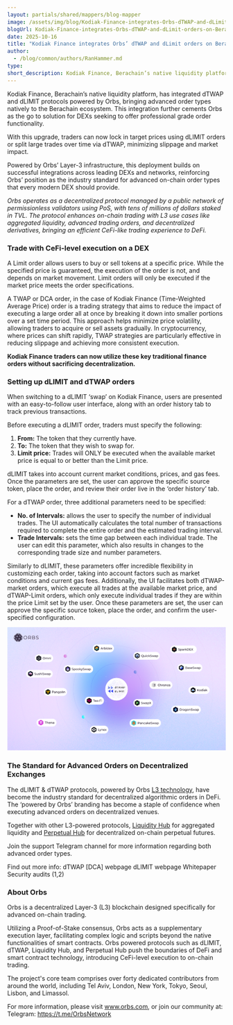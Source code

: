 ```yaml
---
layout: partials/shared/mappers/blog-mapper
image: /assets/img/blog/Kodiak-Finance-integrates-Orbs-dTWAP-and-dLimit-orders-on-Berachain/bg.png
blogUrl: Kodiak-Finance-integrates-Orbs-dTWAP-and-dLimit-orders-on-Berachain
date: 2025-10-16
title: "Kodiak Finance integrates Orbs’ dTWAP and dLimit orders on Berachain!"
author:
  - /blog/common/authors/RanHammer.md
type:
short_description: Kodiak Finance, Berachain’s native liquidity platform, has integrated dTWAP and dLIMIT protocols powered by Orbs, bringing advanced order types natively to the Berachain ecosystem.
---
```


Kodiak Finance, Berachain’s native liquidity platform, has integrated dTWAP and dLIMIT protocols powered by Orbs, bringing advanced order types natively to the Berachain ecosystem. This integration further cements Orbs as the go to solution for DEXs seeking to offer professional grade order functionality.

With this upgrade, traders can now lock in target prices using dLIMIT orders or split large trades over time via dTWAP, minimizing slippage and market impact.

Powered by Orbs’ Layer-3 infrastructure, this deployment builds on successful integrations across leading DEXs and networks, reinforcing Orbs’ position as the industry standard for advanced on-chain order types that every modern DEX should provide.

_Orbs operates as a decentralized protocol managed by a public network of permissionless validators using PoS, with tens of millions of dollars staked in TVL. The protocol enhances on-chain trading with L3 use cases like aggregated liquidity, advanced trading orders, and decentralized derivatives, bringing an efficient CeFi-like trading experience to DeFi._

### Trade with CeFi-level execution on a DEX

A Limit order allows users to buy or sell tokens at a specific price. While the specified price is guaranteed, the execution of the order is not, and depends on market movement. Limit orders will only be executed if the market price meets the order specifications.

A TWAP or DCA order, in the case of Kodiak Finance (Time-Weighted Average Price) order is a trading strategy that aims to reduce the impact of executing a large order all at once by breaking it down into smaller portions over a set time period. This approach helps minimize price volatility, allowing traders to acquire or sell assets gradually. In cryptocurrency, where prices can shift rapidly, TWAP strategies are particularly effective in reducing slippage and achieving more consistent execution.


**Kodiak Finance traders can now utilize these key traditional finance orders without sacrificing decentralization.** 


### Setting up dLIMIT and dTWAP orders


When switching to a dLIMIT ‘swap’ on Kodiak Finance, users are presented with an easy-to-follow user interface, along with an order history tab to track previous transactions. 

Before executing a dLIMIT order, traders must specify the following: 

1. **From:** The token that they currently have.
2. **To:** The token that they wish to swap for.
3. **Limit price:** Trades will ONLY be executed when the available market price is equal to or better than the Limit price.

dLIMIT takes into account current market conditions, prices, and gas fees. Once the parameters are set, the user can approve the specific source token, place the order, and review their order live in the ‘order history’ tab.

For a dTWAP order, three additional parameters need to be specified:

- **No. of Intervals:** allows the user to specify the number of individual trades. The UI automatically calculates the total number of transactions required to complete the entire order and the estimated trading interval.
- **Trade Intervals:** sets the time gap between each individual trade. The user can edit this parameter, which also results in changes to the corresponding trade size and number parameters.

Similarly to dLIMIT, these parameters offer incredible flexibility in customizing each order, taking into account factors such as market conditions and current gas fees. Additionally, the UI facilitates both dTWAP-market orders, which execute all trades at the available market price, and dTWAP-Limit orders, which only execute individual trades if they are within the price Limit set by the user. Once these parameters are set, the user can approve the specific source token, place the order, and confirm the user-specified configuration.

![ecosystem](/assets/img/blog/Kodiak-Finance-integrates-Orbs-dTWAP-and-dLimit-orders-on-Berachain/ecosystem.png)


### The Standard for Advanced Orders on Decentralized Exchanges

The dLIMIT & dTWAP protocols, powered by Orbs [L3 technology](https://www.orbs.com/overview/), have become the industry standard for decentralized algorithmic orders in DeFi. The ‘powered by Orbs’ branding has become a staple of confidence when executing advanced orders on decentralized venues.

Together with other L3-powered protocols, [Liquidity Hub](https://www.orbs.com/liquidity-hub/) for aggregated liquidity and [Perpetual Hub](https://www.orbs.com/perpetual-hub/) for decentralized on-chain perpetual futures.



Join the support Telegram channel for more information regarding both advanced order types.

Find out more info:
dTWAP [DCA] webpage
dLIMIT webpage 
Whitepaper
Security audits (1,2)

<div class='line-separator'> </div>

### About Orbs 

Orbs is a decentralized Layer-3 (L3) blockchain designed specifically for advanced on-chain trading. 

Utilizing a Proof-of-Stake consensus, Orbs acts as a supplementary execution layer, facilitating complex logic and scripts beyond the native functionalities of smart contracts. Orbs powered protocols such as dLIMIT, dTWAP, Liquidity Hub, and Perpetual Hub push the boundaries of DeFi and smart contract technology, introducing CeFi-level execution to on-chain trading. 


The project's core team comprises over forty dedicated contributors from around the world, including Tel Aviv, London, New York, Tokyo, Seoul, Lisbon, and Limassol.

For more information, please visit www.orbs.com, or join our community at: 
Telegram: https://t.me/OrbsNetwork 

